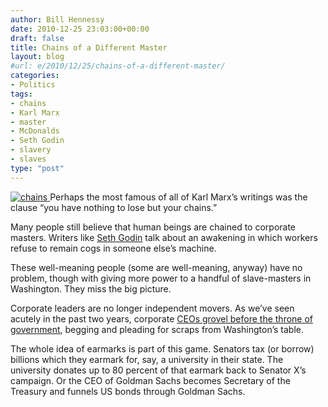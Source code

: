 ```yaml
---
author: Bill Hennessy
date: 2010-12-25 23:03:00+00:00
draft: false
title: Chains of a Different Master
layout: blog
#url: e/2010/12/25/chains-of-a-different-master/
categories:
- Politics
tags:
- chains
- Karl Marx
- master
- McDonalds
- Seth Godin
- slavery
- slaves
type: "post"
---
```


[![chains](https://hennessysview.com/wp-content/uploads/2010/12/chains_thumb.jpg)
](https://hennessysview.com/wp-content/uploads/2010/12/chains.jpg)Perhaps the most famous of all of Karl Marx’s writings was the clause “you have nothing to lose but your chains.”

 

Many people still believe that human beings are chained to corporate masters. Writers like [Seth Godin](https://sethgodin.typepad.com/) talk about an awakening in which workers refuse to remain cogs in someone else’s machine.

 

These well-meaning people (some are well-meaning, anyway) have no problem, though with giving more power to a handful of slave-masters in Washington. They miss the big picture.

 

Corporate leaders are no longer independent movers. As we’ve seen acutely in the past two years, corporate [CEOs grovel before the throne of government](https://michellemalkin.com/2010/10/06/obamacare-waivers-torquemada-sebelius-spares-mcdonalds-unions/), begging and pleading for scraps from Washington’s table. 

 

The whole idea of earmarks is part of this game. Senators tax (or borrow) billions which they earmark for, say, a university in their state. The university donates up to 80 percent of that earmark back to Senator X’s campaign. Or the CEO of Goldman Sachs becomes Secretary of the Treasury and funnels US bonds through Goldman Sachs.
